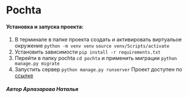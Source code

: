 # Pochta

#### Установка и запуска проекта:
1. В терминале в папке проекта создать и активировать виртуальое окружение
`python -m venv venv`
`source venv/Scripts/activate`
2. Установить зависимости `pip install -r requirements.txt`
3. Перейти в папку pochta `cd pochta` и применить миграции
`python manage.py migrate`
4. Запустить сервер `python manage.py runserver`
Проект доступен по [ссылке](http://127.0.0.1:8000/)

##### Автор Арлазарова Наталья

